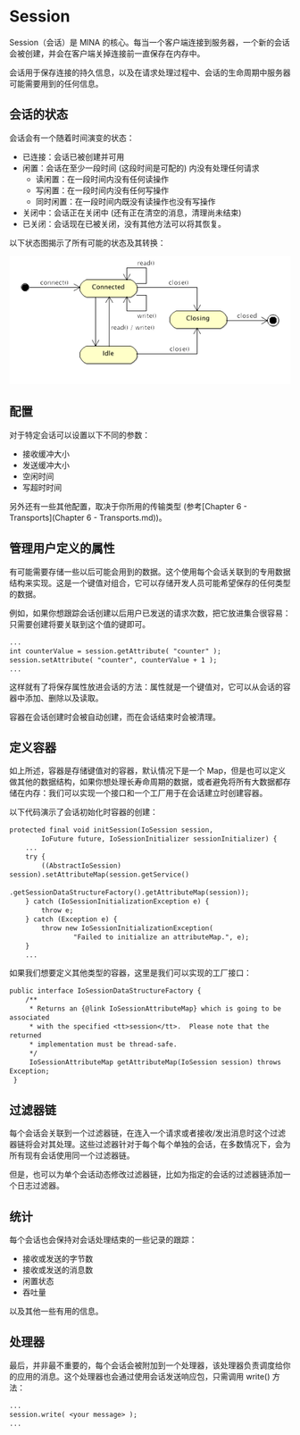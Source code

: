 Session
====

Session（会话）是 MINA 的核心。每当一个客户端连接到服务器，一个新的会话会被创建，并会在客户端关掉连接前一直保存在内存中。
        
会话用于保存连接的持久信息，以及在请求处理过程中、会话的生命周期中服务器可能需要用到的任何信息。
        
## 会话的状态
        
会话会有一个随着时间演变的状态：

* 已连接：会话已被创建并可用
* 闲置：会话在至少一段时间 (这段时间是可配的) 内没有处理任何请求
	* 读闲置：在一段时间内没有任何读操作
	* 写闲置：在一段时间内没有任何写操作
	* 同时闲置：在一段时间内既没有读操作也没有写操作
* 关闭中：会话正在关闭中 (还有正在清空的消息，清理尚未结束)
* 已关闭：会话现在已被关闭，没有其他方法可以将其恢复。
        
以下状态图揭示了所有可能的状态及其转换：

![](../images/session-state.png)

## 配置

对于特定会话可以设置以下不同的参数：

* 接收缓冲大小
* 发送缓冲大小
* 空闲时间
* 写超时时间
        
另外还有一些其他配置，取决于你所用的传输类型 (参考[Chapter 6 - Transports](Chapter 6 - Transports.md))。

## 管理用户定义的属性
        
有可能需要存储一些以后可能会用到的数据。这个使用每个会话关联到的专用数据结构来实现。这是一个键值对组合，它可以存储开发人员可能希望保存的任何类型的数据。
       
例如，如果你想跟踪会话创建以后用户已发送的请求次数，把它放进集合很容易：只需要创建将要关联到这个值的键即可。

	...
	int counterValue = session.getAttribute( "counter" );
	session.setAttribute( "counter", counterValue + 1 );
	...

这样就有了将保存属性放进会话的方法：属性就是一个键值对，它可以从会话的容器中添加、删除以及读取。
        
容器在会话创建时会被自动创建，而在会话结束时会被清理。
        
## 定义容器
        
如上所述，容器是存储键值对的容器，默认情况下是一个 Map，但是也可以定义做其他的数据结构，如果你想处理长寿命周期的数据，或者避免将所有大数据都存储在内存：我们可以实现一个接口和一个工厂用于在会话建立时创建容器。
        
以下代码演示了会话初始化时容器的创建：

	protected final void initSession(IoSession session,
	        IoFuture future, IoSessionInitializer sessionInitializer) {
	    ...
	    try {
	        ((AbstractIoSession) session).setAttributeMap(session.getService()
	                .getSessionDataStructureFactory().getAttributeMap(session));
	    } catch (IoSessionInitializationException e) {
	        throw e;
	    } catch (Exception e) {
	        throw new IoSessionInitializationException(
	                "Failed to initialize an attributeMap.", e);
	    }
	    ...

  
如果我们想要定义其他类型的容器，这里是我们可以实现的工厂接口：

	public interface IoSessionDataStructureFactory {
	    /**
	     * Returns an {@link IoSessionAttributeMap} which is going to be associated
	     * with the specified <tt>session</tt>.  Please note that the returned
	     * implementation must be thread-safe.
	     */
	     IoSessionAttributeMap getAttributeMap(IoSession session) throws Exception;
	 }

## 过滤器链
        
每个会话会关联到一个过滤器链，在连入一个请求或者接收/发出消息时这个过滤器链将会对其处理。这些过滤器针对于每个每个单独的会话，在多数情况下，会为所有现有会话使用同一个过滤器链。
        
但是，也可以为单个会话动态修改过滤器链，比如为指定的会话的过滤器链添加一个日志过滤器。
        
## 统计
        
每个会话也会保持对会话处理结束的一些记录的跟踪：

* 接收或发送的字节数
* 接收或发送的消息数
* 闲置状态
* 吞吐量
        
以及其他一些有用的信息。
        
## 处理器
        
最后，并非最不重要的，每个会话会被附加到一个处理器，该处理器负责调度给你的应用的消息。这个处理器也会通过使用会话发送响应包，只需调用 write() 方法：

	...
	session.write( <your message> );
	...